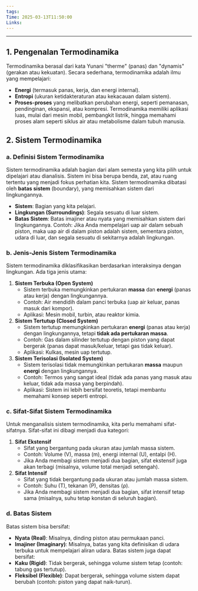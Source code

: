 ```yaml
---
tags: 
Time: 2025-03-13T11:50:00
Links:
---
```

---
## 1. Pengenalan Termodinamika
Termodinamika berasal dari kata Yunani "therme" (panas) dan "dynamis" (gerakan atau kekuatan). Secara sederhana, termodinamika adalah ilmu yang mempelajari:
- **Energi** (termasuk panas, kerja, dan energi internal).
- **Entropi** (ukuran ketidakteraturan atau kekacauan dalam sistem).
- **Proses-proses** yang melibatkan perubahan energi, seperti pemanasan, pendinginan, ekspansi, atau kompresi.
Termodinamika memiliki aplikasi luas, mulai dari mesin mobil, pembangkit listrik, hingga memahami proses alam seperti siklus air atau metabolisme dalam tubuh manusia.
## 2. Sistem Termodinamika
### a. Definisi Sistem Termodinamika
Sistem termodinamika adalah bagian dari alam semesta yang kita pilih untuk dipelajari atau dianalisis. Sistem ini bisa berupa benda, zat, atau ruang tertentu yang menjadi fokus perhatian kita. Sistem termodinamika dibatasi oleh **batas sistem** (boundary), yang memisahkan sistem dari lingkungannya.
- **Sistem**: Bagian yang kita pelajari.
- **Lingkungan (Surroundings)**: Segala sesuatu di luar sistem.
- **Batas Sistem**: Batas imajiner atau nyata yang memisahkan sistem dari lingkungannya.
Contoh: Jika Anda mempelajari uap air dalam sebuah piston, maka uap air di dalam piston adalah sistem, sementara piston, udara di luar, dan segala sesuatu di sekitarnya adalah lingkungan.
### b. Jenis-Jenis Sistem Termodinamika
Sistem termodinamika diklasifikasikan berdasarkan interaksinya dengan lingkungan. Ada tiga jenis utama:
1. **Sistem Terbuka (Open System)**
    - Sistem terbuka memungkinkan pertukaran **massa** dan **energi** (panas atau kerja) dengan lingkungannya.
    - Contoh: Air mendidih dalam panci terbuka (uap air keluar, panas masuk dari kompor).
    - Aplikasi: Mesin mobil, turbin, atau reaktor kimia.
2. **Sistem Tertutup (Closed System)**
    - Sistem tertutup memungkinkan pertukaran **energi** (panas atau kerja) dengan lingkungannya, tetapi **tidak ada pertukaran massa**.
    - Contoh: Gas dalam silinder tertutup dengan piston yang dapat bergerak (panas dapat masuk/keluar, tetapi gas tidak keluar).
    - Aplikasi: Kulkas, mesin uap tertutup.
3. **Sistem Terisolasi (Isolated System)**
    - Sistem terisolasi tidak memungkinkan pertukaran **massa** maupun **energi** dengan lingkungannya.
    - Contoh: Termos yang sangat ideal (tidak ada panas yang masuk atau keluar, tidak ada massa yang berpindah).
    - Aplikasi: Sistem ini lebih bersifat teoretis, tetapi membantu memahami konsep seperti entropi.
### c. Sifat-Sifat Sistem Termodinamika
Untuk menganalisis sistem termodinamika, kita perlu memahami sifat-sifatnya. Sifat-sifat ini dibagi menjadi dua kategori:
1. **Sifat Ekstensif**
    - Sifat yang bergantung pada ukuran atau jumlah massa sistem.
    - Contoh: Volume (V), massa (m), energi internal (U), entalpi (H).
    - Jika Anda membagi sistem menjadi dua bagian, sifat ekstensif juga akan terbagi (misalnya, volume total menjadi setengah).
2. **Sifat Intensif**
    - Sifat yang tidak bergantung pada ukuran atau jumlah massa sistem.
    - Contoh: Suhu (T), tekanan (P), densitas (ρ).
    - Jika Anda membagi sistem menjadi dua bagian, sifat intensif tetap sama (misalnya, suhu tetap konstan di seluruh bagian).
### d. Batas Sistem
Batas sistem bisa bersifat:
- **Nyata (Real)**: Misalnya, dinding piston atau permukaan panci.
- **Imajiner (Imaginary)**: Misalnya, batas yang kita definisikan di udara terbuka untuk mempelajari aliran udara.
Batas sistem juga dapat bersifat:
- **Kaku (Rigid)**: Tidak bergerak, sehingga volume sistem tetap (contoh: tabung gas tertutup).
- **Fleksibel (Flexible)**: Dapat bergerak, sehingga volume sistem dapat berubah (contoh: piston yang dapat naik-turun).
